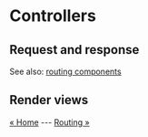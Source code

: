 Controllers
======

Request and response
------


See also: [routing components](./ROUTING.md)

Render views
------


[&laquo; Home](./../README.md) ---
[Routing &raquo;](./ROUTING.md)
